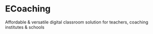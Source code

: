 # ECoaching
 Affordable & versatile digital classroom solution for teachers, coaching institutes & schools
